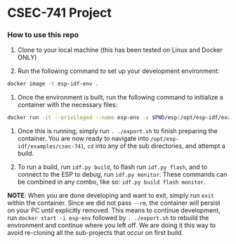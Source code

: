 # CSEC-741 Project

### How to use this repo

1. Clone to your local machine (this has been tested on Linux and Docker ONLY)

1. Run the following command to set up your development environment:

```bash
docker image -t esp-idf-env .
```

1. Once the environment is built, run the following command to initialize a container with the necessary files:

```bash
docker run -it --privileged --name esp-env -v $PWD/esp:/opt/esp-idf/examples/csec-741 esp-idf-env
```

1. Once this is running, simply run `. ./export.sh` to finish preparing the container. You are now ready to navigate into `/opt/esp-idf/examples/csec-741`, `cd` into any of the sub directories, and attempt a build.

1. To run a build, run `idf.py build`, to flash run `idf.py flash`, and to connect to the ESP to debug, run `idf.py monitor`. These commands can be combined in any combo, like so: `idf.py build flash monitor`.

**NOTE**: When you are done developing and want to exit, simply run `exit` within the container. Since we did not pass `--rm`, the container will persist on your PC until explicitly removed. This means to continue development, run `docker start -i esp-env` followed by `. ./export.sh` to rebuild the environment and continue where you left off. We are doing it this way to avoid re-cloning all the sub-projects that occur on first build.
